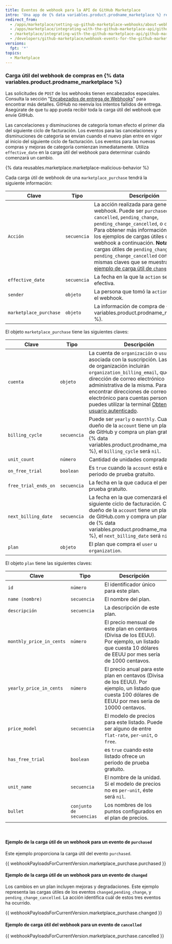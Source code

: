 ```yaml
---
title: Eventos de webhook para la API de GitHub Marketplace
intro: 'Una app de {% data variables.product.prodname_marketplace %} recibe información acerca de los cambios en el plan de un usuario desde el webhook del evento de compra en Marketplace. Un evento de compra de marketplace se activa cuando un usuario compra, cancela o cambia su plan de pago. Para encontrar más detalles sobre cómo responder a cada uno de estos tipos de eventos, consulta la sección "[Flujos de facturación](/marketplace/integrating-with-the-github-marketplace-api/#billing-flows)."'
redirect_from:
  - /apps/marketplace/setting-up-github-marketplace-webhooks/about-webhook-payloads-for-a-github-marketplace-listing/
  - /apps/marketplace/integrating-with-the-github-marketplace-api/github-marketplace-webhook-events/
  - /marketplace/integrating-with-the-github-marketplace-api/github-marketplace-webhook-events
  - /developers/github-marketplace/webhook-events-for-the-github-marketplace-api
versions:
  fpt: '*'
topics:
  - Marketplace
---
```

### Carga útil del webhook de compras en {% data variables.product.prodname_marketplace %}

Las solicitudes de `POST` de los webhooks tienen encabezados especiales. Consulta la sección "[Encabezados de entrega de Webhooks](/webhooks/event-payloads/#delivery-headers)" para encontrar más detalles. GitHub no reenvía los intentos fallidos de entrega. Asegúrate de que tu app pueda recibir toda la carga útil del webhook que envíe GitHub.

Las cancelaciones y disminuciones de categoría toman efecto el primer día del siguiente ciclo de facturación. Los eventos para las cancelaciones y disminuciones de categoría se envían cuando el nuevo plan entre en vigor al inicio del siguiente ciclo de facturación. Los eventos para las nuevas compras y mejoras de categoría comienzan inmediatamente. Utiliza `effective_date` en la carga útil del webhook para determinar cuándo comenzará un cambio.

{% data reusables.marketplace.marketplace-malicious-behavior %}

Cada carga útil de webhook de una `marketplace_purchase` tendrá la siguiente información:


| Clave                  | Tipo        | Descripción                                                                                                                                                                                                                                                                                                                                                                                                                                                   |
| ---------------------- | ----------- | ------------------------------------------------------------------------------------------------------------------------------------------------------------------------------------------------------------------------------------------------------------------------------------------------------------------------------------------------------------------------------------------------------------------------------------------------------------- |
| `Acción`               | `secuencia` | La acción realizada para generar el webhook. Puede ser `purchased`, `cancelled`, `pending_change`, `pending_change_cancelled`, o `changed`. Para obtener más información, consulta los ejemplos de cargas útiles de webhook a continuación. **Nota:** las cargas útiles de `pending_change` y `pending_change_cancelled` contienen las mismas claves que se muestra en el [ejemplo de carga útil de `changed`](#example-webhook-payload-for-a-changed-event). |
| `effective_date`       | `secuencia` | La fecha en la que la `action` se hace efectiva.                                                                                                                                                                                                                                                                                                                                                                                                              |
| `sender`               | `objeto`    | La persona que tomó la `action` que activó el webhook.                                                                                                                                                                                                                                                                                                                                                                                                        |
| `marketplace_purchase` | `objeto`    | La información de compra de {% data variables.product.prodname_marketplace %}.                                                                                                                                                                                                                                                                                                                                                                           |

El objeto `marketplace_purchase` tiene las siguientes claves:

| Clave                | Tipo        | Descripción                                                                                                                                                                                                                                                                                                                                                                                   |
| -------------------- | ----------- | --------------------------------------------------------------------------------------------------------------------------------------------------------------------------------------------------------------------------------------------------------------------------------------------------------------------------------------------------------------------------------------------- |
| `cuenta`             | `objeto`    | La cuenta de `organización` o `usuario` asociada con la suscripción. Las cuentas de organización incluirán `organization_billing_email`, que es la dirección de correo electrónico administrativa de la misma. Para encontrar direcciones de correo electrónico para cuentas personales, puedes utilizar la terminal [Obtener el usuario autenticado](/v3/users/#get-the-authenticated-user). |
| `billing_cycle`      | `secuencia` | Puede ser `yearly` o `monthly`. Cuando el dueño de la `account` tiene un plan gratuito de GitHub y compra un plan gratuito de {% data variables.product.prodname_marketplace %}, el `billing_cycle` será `nil`.                                                                                                                                                                          |
| `unit_count`         | `número`    | Cantidad de unidades compradas.                                                                                                                                                                                                                                                                                                                                                               |
| `on_free_trial`      | `boolean`   | Es `true` cuando la `account` está en un periodo de prueba gratuito.                                                                                                                                                                                                                                                                                                                          |
| `free_trial_ends_on` | `secuencia` | La fecha en la que caduca el periodo de prueba gratuito.                                                                                                                                                                                                                                                                                                                                      |
| `next_billing_date`  | `secuencia` | La fecha en la que comenzará el siguiente ciclo de facturación. Cuando el dueño de la `account` tiene un plan gratuito de GitHub.com y compra un plan gratuito de {% data variables.product.prodname_marketplace %}, el `next_billing_date` será `nil`.                                                                                                                                  |
| `plan`               | `objeto`    | El plan que compra el `user` u `organization`.                                                                                                                                                                                                                                                                                                                                                |

El objeto `plan` tiene las siguientes claves:

| Clave                    | Tipo                     | Descripción                                                                                                                                              |
| ------------------------ | ------------------------ | -------------------------------------------------------------------------------------------------------------------------------------------------------- |
| `id`                     | `número`                 | El identificador único para este plan.                                                                                                                   |
| `name (nombre)`          | `secuencia`              | El nombre del plan.                                                                                                                                      |
| `descripción`            | `secuencia`              | La descripción de este plan.                                                                                                                             |
| `monthly_price_in_cents` | `número`                 | El precio mensual de este plan en centavos (Divisa de los EEUU). Por ejemplo, un listado que cuesta 10 dólares de EEUU por mes sería de 1000 centavos.   |
| `yearly_price_in_cents`  | `número`                 | El precio anual para este plan en centavos (Divisa de los EEUU). Por ejemplo, un listado que cuesta 100 dólares de EEUU por mes sería de 10000 centavos. |
| `price_model`            | `secuencia`              | El modelo de precios para este listado. Puede ser alguno de entre `flat-rate`, `per-unit`, o `free`.                                                     |
| `has_free_trial`         | `boolean`                | es `true` cuando este listado ofrece un periodo de prueba gratuito.                                                                                      |
| `unit_name`              | `secuencia`              | El nombre de la unidad. Si el modelo de precios no es `per-unit`, éste será `nil`.                                                                       |
| `bullet`                 | `conjunto de secuencias` | Los nombres de los puntos configurados en el plan de precios.                                                                                            |

<br/>

#### Ejemplo de la carga útil de un webhook para un evento de `purchased`
Este ejemplo proporciona la carga útil del evento `purchased`.

{{ webhookPayloadsForCurrentVersion.marketplace_purchase.purchased }}

#### Ejemplo de la carga útil de un webhook para un evento de `changed`

Los cambios en un plan incluyen mejoras y degradaciones. Este ejemplo representa las cargas útiles de los eventos `changed`,`pending_change`, y `pending_change_cancelled`. La acción identifica cuál de estos tres eventos ha ocurrido.

{{ webhookPayloadsForCurrentVersion.marketplace_purchase.changed }}

#### Ejemplo de carga útil del webhook para un evento de `cancelled`

{{ webhookPayloadsForCurrentVersion.marketplace_purchase.cancelled }}
